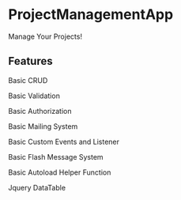 # ProjectManagementApp
Manage Your Projects!

## Features
Basic CRUD

Basic Validation

Basic Authorization

Basic Mailing System

Basic Custom Events and Listener

Basic Flash Message System

Basic Autoload Helper Function

Jquery DataTable
